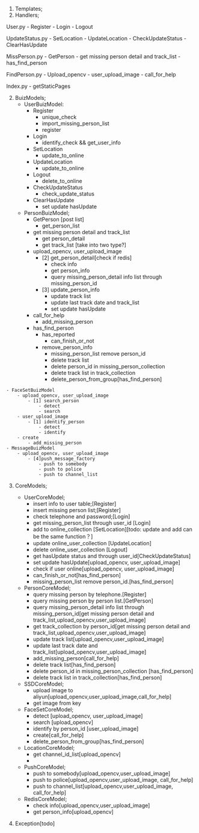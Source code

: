 1. Templates;
2. Handlers;
 

User.py
    - Register
    - Login
    - Logout

UpdateStatus.py
    - SetLocation
    - UpdateLocation
    - CheckUpdateStatus
    - ClearHasUpdate

MissPerson.py
    - GetPerson
    - get missing person detail and track_list
    - has_find_person    

FindPerson.py
    - Upload_opencv
    - user_upload_image
    - call_for_help

Index.py
    - getStaticPages

2. BuizModels;
    - UserBuizModel:
        - Register
            - unique_check
            - import_missing_person_list
            - register
        - Login
            - identify_check && get_user_info 
        - SetLocation
            - update_to_online
        - UpdateLocation
            - update_to_online
        - Logout
            - delete_to_online
        - CheckUpdateStatus
            - check_update_status
        - ClearHasUpdate
            - set update hasUpdate
    - PersonBuizModel;
        - GetPerson [post list]
            - get_person_list
        - get missing person detail and track_list 
            - get person_detail
            - get track_list [take into two type?]
        - upload_opencv, user_upload_image
            - [2] get_person_detail[check if redis]
                - check info
                - get person_info
                - query missing_person_detail info list through missing_person_id
            - [3] update_person_info
                - update track list
                - update last track date and track_list
                - set update hasUpdate
        - call_for_help
            - add_missing_person
        - has_find_person
            - has_reported
               - can_finish_or_not
            - remove_person_info
                - missing_person_list remove person_id
                - delete track list
                - delete person_id in missing_person_collection 
                - delete track list in track_collection
                - delete_person_from_group[has_find_person]

<!--     - UploadPictureBuizModel;
        - upload_opencv
            - 
        - user_upload_image
        - call_for_help
        - has_find_person -->

    - FaceSetBuizModel
        - upload_opencv, user_upload_image
            - [1] search_person
                - detect
                - search
        - user_upload_image
            - [1] identify_person
                - detect
                - identify
        - create
            - add_missing_person
    - MessageBuizModel
        - upload_opencv, user_upload_image
            - [4]push_message_factory
                - push to somebody
                - push to police
                - push to channel_list
3. CoreModels;
    - UserCoreModel;
        - insert info to user table;[Register]
        - insert missing person list;[Register]
        - check telephone and password;[Login]
        - get missing_person_list through user_id [Login]
        - add to online_collection [SetLocation][todo: update and add can be the same function？]
        - update online_user_collection [UpdateLocation]
        - delete online_user_collection [Logout]
        - get hasUpdate status and through user_id[CheckUpdateStatus]
        - set update hasUpdate[upload_opencv, user_upload_image]
        - check if user online[upload_opencv, user_upload_image]
        - can_finish_or_not[has_find_person]
        - missing_person_list remove person_id.[has_find_person]
    - PersonCoreModel;
        - query missing person by telephone.[Register]
        - query missing person by person list.[GetPerson]
        - query missing_person_detail info list through missing_person_id[get missing person detail and track_list,upload_opencv,user_upload_image]
        - get track_collection by person_id[get missing person detail and track_list,upload_opencv,user_upload_image]
        - update track list[upload_opencv,user_upload_image]
        - update last track date and track_list[upload_opencv,user_upload_image]
        - add_missing_person[call_for_help]
        - delete track list[has_find_person]
        - delete person_id in missing_person_collection [has_find_person]
        - delete track list in track_collection[has_find_person]
    - SSDCoreModel;
        - upload image to aliyun[upload_opencv,user_upload_image,call_for_help]
        - get image from key
    - FaceSetCoreModel;
        - detect [upload_opencv, user_upload_image]
        - search [upload_opencv]
        - identify by person_id [user_upload_image]
        - create[call_for_help]
        - delete_person_from_group[has_find_person]
    - LocationCoreModel;
        - get channel_id_list[upload_opencv]
        - 
    - PushCoreModel;
        - push to somebody[upload_opencv,user_upload_image]
        - push to police[upload_opencv,user_upload_image, call_for_help]
        - push to channel_list[upload_opencv,user_upload_image, call_for_help]
    - RedisCoreModel;
        - check info[upload_opencv,user_upload_image]
        - get person_info[upload_opencv]

4. Exception[todo]